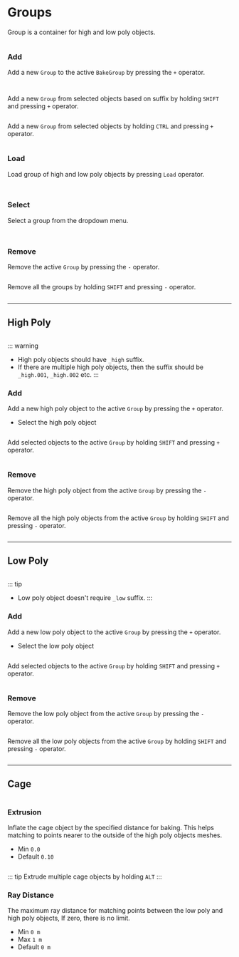 # Groups
Group is a container for high and low poly objects.
<p><img :src="$withBase('/img/group.png')" alt='' /></p>

### Add

Add a new `Group` to the active `BakeGroup` by pressing the `+` operator.
<p><img :src="$withBase('/img/group_add.png')" alt='' /></p>
<p><img :src="$withBase('/img/group_add_all.png')" alt='' /></p>

Add a new `Group` from selected objects based on suffix by holding `SHIFT` and pressing `+` operator.
<p><img :src="$withBase('/gif/group/shift.gif')" alt='' /></p>

Add a new `Group` from selected objects by holding `CTRL` and pressing `+` operator.
<p><img :src="$withBase('/gif/group/ctrl.gif')" alt='' /></p>

### Load
Load group of high and low poly objects by pressing `Load` operator.
<p><img :src="$withBase('/img/group_load.png')" alt='' /></p>
<p><img :src="$withBase('/gif/group/load.gif')" alt='' /></p>

### Select
Select a group from the dropdown menu.
<p><img :src="$withBase('/img/group_select.png')" alt='' /></p>
<p><img :src="$withBase('/gif/group/select.gif')" alt='' /></p>

### Remove
Remove the active `Group` by pressing the `-` operator.
<p><img :src="$withBase('/img/group_remove.png')" alt='' /></p>

Remove all the groups by holding `SHIFT` and pressing `-` operator.
<p><img :src="$withBase('/img/group_remove_all.png')" alt='' /></p>

---

## High Poly
<p><img :src="$withBase('/img/high_poly.png')" alt='' /></p>

::: warning
- High poly objects should have `_high` suffix.
- If there are multiple high poly objects, then the suffix should be `_high.001`, `_high.002` etc.
:::

### Add
Add a new high poly object to the active `Group` by pressing the `+` operator.
- Select the high poly object
<p><img :src="$withBase('/img/high_poly_add.png')" alt='' /></p>

Add selected objects to the active `Group` by holding `SHIFT` and pressing `+` operator.
<p><img :src="$withBase('/img/high_poly_add_all.png')" alt='' /></p>

### Remove
Remove the high poly object from the active `Group` by pressing the `-` operator.
<p><img :src="$withBase('/img/high_poly_remove.png')" alt='' /></p>

Remove all the high poly objects from the active `Group` by holding `SHIFT` and pressing `-` operator.
<p><img :src="$withBase('/img/high_poly_remove_all.png')" alt='' /></p>

---

## Low Poly
<p><img :src="$withBase('/img/low_poly.png')" alt='' /></p>

::: tip
- Low poly object doesn't require `_low` suffix.
:::

### Add
Add a new low poly object to the active `Group` by pressing the `+` operator.
- Select the low poly object
<p><img :src="$withBase('/img/low_poly_add.png')" alt='' /></p>

Add selected objects to the active `Group` by holding `SHIFT` and pressing `+` operator.
<p><img :src="$withBase('/img/low_poly_add_all.png')" alt='' /></p>

### Remove
Remove the low poly object from the active `Group` by pressing the `-` operator.
<p><img :src="$withBase('/img/low_poly_remove.png')" alt='' /></p>

Remove all the low poly objects from the active `Group` by holding `SHIFT` and pressing `-` operator.
<p><img :src="$withBase('/img/low_poly_remove_all.png')" alt='' /></p>

---

## Cage
<p><img :src="$withBase('/img/cage.png')" alt='' /></p>

### Extrusion
Inflate the cage object by the specified distance for baking. This helps matching to points nearer to the outside of the high poly objects meshes.
- Min `0.0`
- Default `0.10`
<p><img :src="$withBase('/gif/cage.gif')" alt='' /></p>

::: tip
Extrude multiple cage objects by holding `ALT`
:::

### Ray Distance
The maximum ray distance for matching points between the low poly and high poly objects, If zero, there is no limit.
- Min `0 m`
- Max `1 m`
- Default `0 m`
